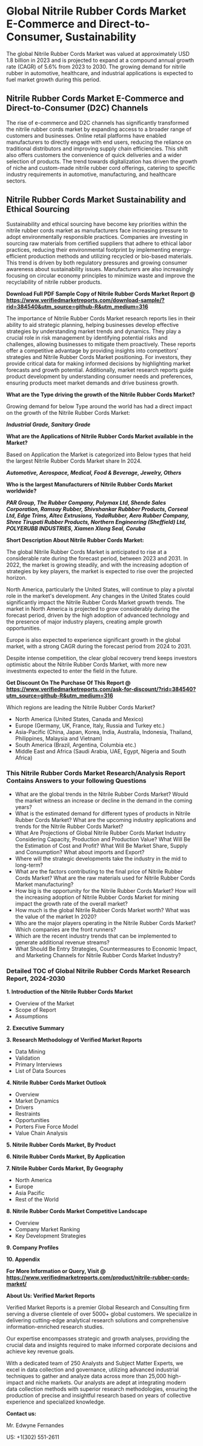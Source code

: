 <h1>Global Nitrile Rubber Cords Market E-Commerce and Direct-to-Consumer, Sustainability</h1><p class=""><p>The global Nitrile Rubber Cords Market was valued at approximately USD 1.8 billion in 2023 and is projected to expand at a compound annual growth rate (CAGR) of 5.6% from 2023 to 2030. The growing demand for nitrile rubber in automotive, healthcare, and industrial applications is expected to fuel market growth during this period.</p><h2>Nitrile Rubber Cords Market E-Commerce and Direct-to-Consumer (D2C) Channels</h2><p>The rise of e-commerce and D2C channels has significantly transformed the nitrile rubber cords market by expanding access to a broader range of customers and businesses. Online retail platforms have enabled manufacturers to directly engage with end users, reducing the reliance on traditional distributors and improving supply chain efficiencies. This shift also offers customers the convenience of quick deliveries and a wider selection of products. The trend towards digitalization has driven the growth of niche and custom-made nitrile rubber cord offerings, catering to specific industry requirements in automotive, manufacturing, and healthcare sectors.</p><h2>Nitrile Rubber Cords Market Sustainability and Ethical Sourcing</h2><p>Sustainability and ethical sourcing have become key priorities within the nitrile rubber cords market as manufacturers face increasing pressure to adopt environmentally responsible practices. Companies are investing in sourcing raw materials from certified suppliers that adhere to ethical labor practices, reducing their environmental footprint by implementing energy-efficient production methods and utilizing recycled or bio-based materials. This trend is driven by both regulatory pressures and growing consumer awareness about sustainability issues. Manufacturers are also increasingly focusing on circular economy principles to minimize waste and improve the recyclability of nitrile rubber products.</p></p><p class=""><strong>Download Full PDF Sample Copy of Nitrile Rubber Cords Market Report @ <a href="https://www.verifiedmarketreports.com/download-sample/?rid=384540&utm_source=github-R&utm_medium=316" target="_blank">https://www.verifiedmarketreports.com/download-sample/?rid=384540&utm_source=github-R&utm_medium=316</a></strong></p><p>The importance of&nbsp;Nitrile Rubber Cords Market research reports lies in their ability to aid strategic planning, helping businesses develop effective strategies by understanding market trends and dynamics. They play a crucial role in risk management by identifying potential risks and challenges, allowing businesses to mitigate them proactively. These reports offer a competitive advantage by providing insights into competitors' strategies and Nitrile Rubber Cords Market positioning. For investors, they provide critical data for making informed decisions by highlighting market forecasts and growth potential. Additionally, market research reports guide product development by understanding consumer needs and preferences, ensuring products meet market demands and drive business growth.</p><p><strong>What are the&nbsp;Type driving the growth of the Nitrile Rubber Cords Market?</strong></p><p id="" class="">Growing demand for below Type around the world has had a direct impact on the growth of the Nitrile Rubber Cords Market:</p><p class=""><em><strong>Industrial Grade, Sanitary Grade</strong></em></p><p class=""><strong>What are the&nbsp;Applications&nbsp;of Nitrile Rubber Cords Market available in the Market?</strong></p><p id="" class="">Based on Application the Market is categorized into Below types that held the largest Nitrile Rubber Cords Market share In 2024.</p><p class=""><em><strong>Automotive, Aerospace, Medical, Food & Beverage, Jewelry, Others</strong></em></p><p class=""><strong>Who is the largest Manufacturers of Nitrile Rubber Cords Market worldwide?</strong></p><p><em><strong>PAR Group, The Rubber Company, Polymax Ltd, Shende Sales Corporation, Ramsay Rubber, Shivshankar Rubbber Products, Corseal Ltd, Edge Trims, Altec Extrusions, YodaRubber, Aero Rubber Company, Shree Tirupati Rubber Products, Northern Engineering (Sheffield) Ltd, POLYERUBB INDUSTRIES, Xiamen Xlong Seal, Coruba</strong></em></p><p id="" class=""><strong>Short Description About Nitrile Rubber Cords Market:</strong></p><p>The global Nitrile Rubber Cords Market is anticipated to rise at a considerable rate during the forecast period, between 2023 and 2031. In 2022, the market is growing steadily, and with the increasing adoption of strategies by key players, the market is expected to rise over the projected horizon.</p><p>North America, particularly the United States, will continue to play a pivotal role in the market's development. Any changes in the United States could significantly impact the Nitrile Rubber Cords Market growth trends. The market in North America is projected to grow considerably during the forecast period, driven by the high adoption of advanced technology and the presence of major industry players, creating ample growth opportunities.</p><p>Europe is also expected to experience significant growth in the global market, with a strong CAGR during the forecast period from 2024 to 2031.</p><p>Despite intense competition, the clear global recovery trend keeps investors optimistic about the Nitrile Rubber Cords Market, with more new investments expected to enter the field in the future.</p><p id="" class=""><strong>Get Discount On The Purchase Of This Report @ <a href="https://www.verifiedmarketreports.com/ask-for-discount/?rid=384540?utm_source=github-R&utm_medium=316" target="_blank">https://www.verifiedmarketreports.com/ask-for-discount/?rid=384540?utm_source=github-R&utm_medium=316</a></strong></p><p class="">Which regions are leading the Nitrile Rubber Cords Market?</p><ul><li>North America (United States, Canada and Mexico)</li><li>Europe (Germany, UK, France, Italy, Russia and Turkey etc.)</li><li>Asia-Pacific (China, Japan, Korea, India, Australia, Indonesia, Thailand, Philippines, Malaysia and Vietnam)</li><li>South America (Brazil, Argentina, Columbia etc.)</li><li>Middle East and Africa (Saudi Arabia, UAE, Egypt, Nigeria and South Africa)</li></ul><h3 id="" class="">This Nitrile Rubber Cords Market Research/Analysis Report Contains Answers to your following Questions</h3><ul><li>What are the global trends in the Nitrile Rubber Cords Market? Would the market witness an increase or decline in the demand in the coming years?</li><li>What is the estimated demand for different types of products in Nitrile Rubber Cords Market? What are the upcoming industry applications and trends for the Nitrile Rubber Cords Market?</li><li>What Are Projections of Global Nitrile Rubber Cords Market Industry Considering Capacity, Production and Production Value? What Will Be the Estimation of Cost and Profit? What Will Be Market Share, Supply and Consumption? What about imports and Export?</li><li>Where will the strategic developments take the industry in the mid to long-term?</li><li>What are the factors contributing to the final price of Nitrile Rubber Cords Market? What are the raw materials used for Nitrile Rubber Cords Market manufacturing?</li><li>How big is the opportunity for the Nitrile Rubber Cords Market? How will the increasing adoption of Nitrile Rubber Cords Market for mining impact the growth rate of the overall market?</li><li>How much is the global Nitrile Rubber Cords Market worth? What was the value of the market In 2020?</li><li>Who are the major players operating in the Nitrile Rubber Cords Market? Which companies are the front runners?</li><li>Which are the recent industry trends that can be implemented to generate additional revenue streams?</li><li>What Should Be Entry Strategies, Countermeasures to Economic Impact, and Marketing Channels for Nitrile Rubber Cords Market Industry?</li></ul><h3 id="" class="">Detailed TOC of Global Nitrile Rubber Cords Market Research Report, 2024-2030</h3><p id="" class=""><strong>1. Introduction of the Nitrile Rubber Cords Market</strong></p><ul><li>Overview of the Market</li><li>Scope of Report</li><li>Assumptions</li></ul><p id="" class=""><strong>2. Executive Summary</strong></p><p id="" class=""><strong>3. Research Methodology of Verified Market Reports</strong></p><ul><li>Data Mining</li><li>Validation</li><li>Primary Interviews</li><li>List of Data Sources</li></ul><p id="" class=""><strong>4. Nitrile Rubber Cords Market Outlook</strong></p><ul><li>Overview</li><li>Market Dynamics</li><li>Drivers</li><li>Restraints</li><li>Opportunities</li><li>Porters Five Force Model</li><li>Value Chain Analysis</li></ul><p id="" class=""><strong>5. Nitrile Rubber Cords Market, By Product</strong></p><p id="" class=""><strong>6. Nitrile Rubber Cords Market, By Application</strong></p><p id="" class=""><strong>7. Nitrile Rubber Cords Market, By Geography</strong></p><ul><li>North America</li><li>Europe</li><li>Asia Pacific</li><li>Rest of the World</li></ul><p id="" class=""><strong>8. Nitrile Rubber Cords Market Competitive Landscape</strong></p><ul><li>Overview</li><li>Company Market Ranking</li><li>Key Development Strategies</li></ul><p id="" class=""><strong>9. Company Profiles</strong></p><p id="" class=""><strong>10. Appendix</strong></p><p id="" class=""><strong>For More Information or Query, Visit @ <a href="https://www.verifiedmarketreports.com/product/nitrile-rubber-cords-market/" target="_blank">https://www.verifiedmarketreports.com/product/nitrile-rubber-cords-market/</a></strong></p><p id="" class=""><strong>About Us: Verified Market Reports</strong></p><p id="" class="">Verified Market Reports is a premier Global Research and Consulting firm serving a diverse clientele of over 5000+ global customers. We specialize in delivering cutting-edge analytical research solutions and comprehensive information-enriched research studies.</p><p id="" class="">Our expertise encompasses strategic and growth analyses, providing the crucial data and insights required to make informed corporate decisions and achieve key revenue goals.</p><p id="" class="">With a dedicated team of 250 Analysts and Subject Matter Experts, we excel in data collection and governance, utilizing advanced industrial techniques to gather and analyze data across more than 25,000 high-impact and niche markets. Our analysts are adept at integrating modern data collection methods with superior research methodologies, ensuring the production of precise and insightful research based on years of collective experience and specialized knowledge.</p><p id="" class=""><strong>Contact us:</strong></p><p id="" class="">Mr. Edwyne Fernandes</p><p id="" class="">US: +1(302) 551-2611</p>